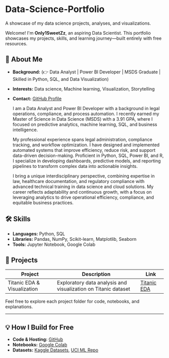 # Data-Science-Portfolio
A showcase of my data science projects, analyses, and visualizations.

Welcome! I'm **Only1SweetZz**, an aspiring Data Scientist. This portfolio showcases my projects, skills, and learning journey—built entirely with free resources.

## 🚀 About Me

- **Background:** (👉 Data Analyst | Power BI Developer | MSDS Graduate | Skilled in Python, SQL, and Data Visualization)
- **Interests:** Data science, Machine learning, Visualization, Storytelling
- **Contact:** [GitHub Profile](https://github.com/Only1SweetZz)
  
  I am a Data Analyst and Power BI Developer with a background in legal operations, compliance, and process automation. I recently earned my Master of Science in Data Science (MSDS) with a 3.91 GPA, where I focused on predictive analytics, machine learning, SQL, and business intelligence.

  My professional experience spans legal administration, compliance tracking, and workflow optimization. I have designed and implemented automated systems that improve efficiency, reduce risk, and support data-driven decision-making. Proficient in Python, SQL, Power BI, and R, I specialize in developing dashboards, predictive models, and reporting pipelines to transform complex data into actionable insights.

  I bring a unique interdisciplinary perspective, combining expertise in law, healthcare documentation, and regulatory compliance with advanced technical training in data science and cloud solutions. My career reflects adaptability and continuous growth, with a focus on leveraging analytics to drive operational efficiency, compliance, and equitable business practices.

## 🛠 Skills

- **Languages:** Python, SQL
- **Libraries:** Pandas, NumPy, Scikit-learn, Matplotlib, Seaborn
- **Tools:** Jupyter Notebook, Google Colab

## 📂 Projects

| Project                      | Description                                                      | Link |
|------------------------------|------------------------------------------------------------------|------|
| Titanic EDA & Visualization  | Exploratory data analysis and visualization on Titanic dataset    | [Titanic EDA](projects/titanic-eda/README.md) |

Feel free to explore each project folder for code, notebooks, and explanations.

---

## 💡 How I Build for Free

- **Code & Hosting:** [GitHub](https://github.com/)
- **Notebooks:** [Google Colab](https://colab.research.google.com/)
- **Datasets:** [Kaggle Datasets](https://www.kaggle.com/datasets), [UCI ML Repo](https://archive.ics.uci.edu/ml/index.php)
